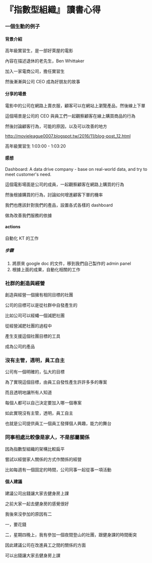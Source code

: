 # 『指數型組織』 讀書心得

### 一個生動的例子

#### 背景介紹

高年級實習生，是一部好萊屋的電影

內容在描述退休的老先生，Ben Whittaker

加入一家電商公司，擔任實習生

然後漸漸與公司 CEO 成為好朋友的故事

#### 分享的場景

電影中的公司在網路上賣衣服，顧客可以在網站上瀏覽產品，然後線上下單

這個場景是公司的 CEO 與員工們一起觀察顧客在線上購買商品的行為

然後討論顧客行為，可能的原因，以及可以改善的地方

http://movieleague0007.blogspot.tw/2016/11/blog-post_12.html

高年級實習生 1:03:00 - 1:03:20


#### 感想

Dashboard: A data drive company - base on real-world data, and try to meet customer's need.

這個電影場面是公司的成員，一起觀察顧客在網路上購買的行為

然後根據購買的行為，討論如何增進顧客下單的機率

我們也應該針對我們的產品，設置各式各樣的 dashboard

做為改善我們服務的依據

#### actions

自動化 KT 的工作

##### 步驟

1. 將原來 google doc 的文件，移到我們自己製作的 admin panel
2. 根據上面的成果，自動化相關的工作



### 社群的創造與經營

創造與經營一個擁有相同目標的社團

公司的目標可以是從社群中自發產生的

比如公司可以經蠅一個減肥社團

從經營減肥社團的過程中

產生支援這個社團目標的工具

成為公司的產品



### 沒有主管，透明，員工自主

公司有一個明確的，弘大的目標

為了實現這個目標，由員工自發性產生許許多多的專案

而且透明地讓所有人知道

每個人都可以自己決定要加入哪一個專案

如此實現沒有主管，透明，員工自主

也就是公司提供員工一個員工發揮個人興趣，能力的舞台




### 同事相處比較像是家人，不是部屬關係

因為指數型組織的架構比較扁平

嘗試以經營家人關係的方式作關係的經營

比如每週有一個固定的時間，公司同事一起從事一項活動

#### 個人建議 

建議公司出錢讓大家去健身房上課

之前大家一起去健身房的感覺很好

我後來沒參加的原因有二

一，要花錢

二，星期四晚上，我有參加一個夜間登山的社團，跟健身課的時間衝突

因此建議公司在改進員工之間的關係的方面

可以出錢讓大家去健身房上課















